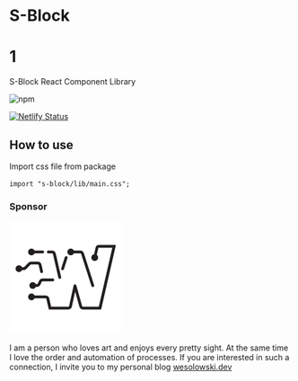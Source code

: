 # S-Block

# 1

S-Block React Component Library

![npm](https://img.shields.io/npm/v/s-block)

[![Netlify Status](https://api.netlify.com/api/v1/badges/e5fcbdce-6359-4c09-af9e-e77fec0eef12/deploy-status)](https://app.netlify.com/sites/nervous-newton-b8aff0/deploys)

## How to use

Import css file from package

```tsx
import "s-block/lib/main.css";
```

### Sponsor

<a href="https://wesolowski.dev"><img src="./readme-img/wesolowski.dev_logo.svg" alt="Link to blog wesolowski.dev" width="200" height="200"></a>

I am a person who loves art and enjoys every pretty sight. At the same time I
love the order and automation of processes. If you are interested in such a
connection, I invite you to my personal blog [wesolowski.dev](wesolowski.dev)

